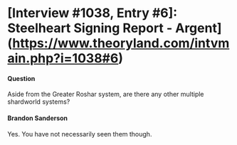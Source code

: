 # [Interview #1038, Entry #6]: Steelheart Signing Report - Argent](https://www.theoryland.com/intvmain.php?i=1038#6)

#### Question

Aside from the Greater Roshar system, are there any other multiple shardworld systems?

#### Brandon Sanderson

Yes. You have not necessarily seen them though.

